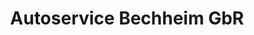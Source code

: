 ---
title: "Autoservice Bechheim GbR"
url: /wickede-ruhr/autoservice-bechheim-gbr/
shop: Autowerkstatt
---